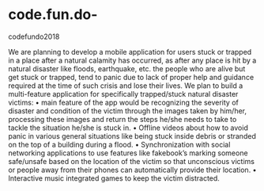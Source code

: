 # code.fun.do-
codefundo2018

We are planning to develop a mobile application for users stuck or trapped in a place after a natural calamity has occurred, as after any place is hit by a natural disaster like floods, earthquake, etc. the people who are alive but get stuck or trapped, tend to panic due to lack of proper help and guidance required at the time of such crisis and lose their lives.
We plan to build a multi-feature application for specifically trapped/stuck natural disaster victims:
•	main feature of the app would be recognizing the severity of disaster and condition of the victim through the images taken by him/her, processing these images and return the steps he/she needs to take to tackle the situation he/she is stuck in.
•	Offline videos about how to avoid panic in various general situations like being stuck inside debris or stranded on the top of a building during a flood.
•	Synchronization with social networking applications to use features like fakebook’s marking someone safe/unsafe based on the location of the victim so that unconscious victims or people away from their phones can automatically provide their location.
•	Interactive music integrated games to keep the victim distracted.
